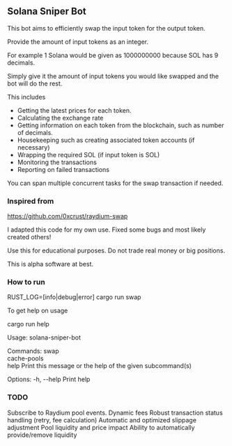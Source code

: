 ## Solana Sniper Bot

This bot aims to efficiently swap the input token for the output token. 

Provide the amount of input tokens as an integer. 

For example 1 Solana would be given as 1000000000 because SOL has 9 decimals.

Simply give it the amount of input tokens you would like swapped and the bot will do the rest.

This includes 
- Getting the latest prices for each token.
- Calculating the exchange rate
- Getting information on each token from the blockchain, such as number of decimals.
- Housekeeping such as creating associated token accounts (if necessary)
- Wrapping the required SOL (if input token is SOL)
- Monitoring the transactions
- Reporting on failed transactions

You can span multiple concurrent tasks for the swap transaction if needed. 

### Inspired from

https://github.com/0xcrust/raydium-swap

I adapted this code for my own use. Fixed some bugs and most likely created others!

Use this for educational purposes. Do not trade real money or big positions.

This is alpha software at best.

### How to run

RUST_LOG=[info|debug|error] cargo run swap

To get help on usage

cargo run help


Usage: solana-sniper-bot <COMMAND>

Commands:
  swap         
  cache-pools  
  help         Print this message or the help of the given subcommand(s)

Options:
  -h, --help  Print help

### TODO

Subscribe to Raydium pool events.
Dynamic fees
Robust transaction status handling (retry, fee calculation)
Automatic and optimized slippage adjustment
Pool liquidity and price impact
Ability to automatically provide/remove liquidity


